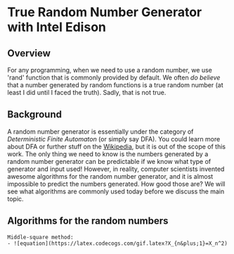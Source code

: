 # True Random Number Generator with Intel Edison

## Overview
For any programming, when we need to use a random number, we use 'rand' function that is commonly provided by default. We often _do believe_ that a number generated by random functions is a true random number (at least I did until I faced the truth). Sadly, that is not true.

## Background
A random number generator is essentially under the category of _Deterministic Finite Automaton_ (or simply say DFA). You could learn more about DFA or further stuff on the [Wikipedia](https://en.wikipedia.org/wiki/Deterministic_finite_automaton), but it is out of the scope of this work. The only thing we need to know is the numbers generated by a random number generator can be predictable if we know what type of generator and input used! However, in reality, computer scientists invented awesome algorithms for the random number generator, and it is almost impossible to predict the numbers generated. How good those are? We will see what algorithms are commonly used today before we discuss the main topic.

## Algorithms for the random numbers
	Middle-square method: 
	- ![equation](https://latex.codecogs.com/gif.latex?X_{n&plus;1}=X_n^2)
